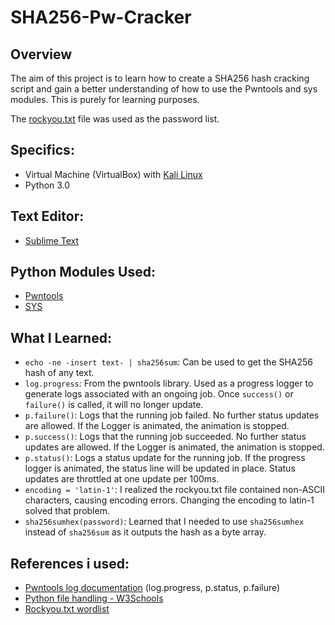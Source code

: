 # SHA256-Pw-Cracker

## Overview

The aim of this project is to learn how to create a SHA256 hash cracking script and gain a better understanding of how to use the Pwntools and sys modules. This is purely for learning purposes. 

The [rockyou.txt](https://github.com/brannondorsey/naive-hashcat/releases/download/data/rockyou.txt) file was used as the password list.

## Specifics:

- Virtual Machine (VirtualBox) with [Kali Linux](https://www.kali.org/get-kali/#kali-virtual-machines)
- Python 3.0

## Text Editor:

- [Sublime Text](https://www.sublimetext.com/docs/linux_repositories.html)

## Python Modules Used:

- [Pwntools](https://docs.pwntools.com/en/stable/)
- [SYS](https://docs.python.org/3/library/sys.html)

## What I Learned:

- `echo -ne -insert text- | sha256sum`: Can be used to get the SHA256 hash of any text.
- `log.progress`: From the pwntools library. Used as a progress logger to generate logs associated with an ongoing job. Once `success()` or `failure()` is called, it will no longer update.
- `p.failure()`: Logs that the running job failed. No further status updates are allowed. If the Logger is animated, the animation is stopped.
- `p.success()`: Logs that the running job succeeded. No further status updates are allowed. If the Logger is animated, the animation is stopped.
- `p.status()`: Logs a status update for the running job. If the progress logger is animated, the status line will be updated in place. Status updates are throttled at one update per 100ms.
- `encoding = 'latin-1'`: I realized the rockyou.txt file contained non-ASCII characters, causing encoding errors. Changing the encoding to latin-1 solved that problem.
- `sha256sumhex(password)`: Learned that I needed to use `sha256sumhex` instead of `sha256sum` as it outputs the hash as a byte array.

## References i used:

- [Pwntools log documentation](https://docs.pwntools.com/en/stable/log.html) (log.progress, p.status, p.failure)
- [Python file handling - W3Schools](https://www.w3schools.com/python/python_file_handling.asp)
- [Rockyou.txt wordlist](https://github.com/brannondorsey/naive-hashcat/releases/download/data/rockyou.txt)
